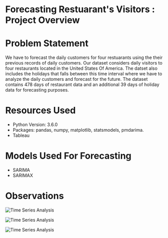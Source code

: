 # Forecasting Restuarant's Visitors : Project Overview

# Problem Statement

We have to forecast the daily customers for four restuarants using the their previous records of daily customers. Our dataset considers daily visitors to four restaurants located in the United States Of America. The datset also includes the holidays that falls between this time interval where we have to analyze the daily customers and forecast for the future. The dataset contains 478 days of restaurant data and an additional 39 days of holiday data for forecasting purposes. 


# Resources Used
- Python Version: 3.6.0
- Packages: pandas, numpy, matplotlib, statsmodels, pmdarima.
- Tableau

# Models Used For Forecasting
- SARIMA
- SARIMAX
                 
# Observations 

![Time Series Analysis](https://github.com/Rahul713713/Forecasting_Restuarant-s_Visitors/blob/master/ETS_decomposition.png "ETS Decomposition")

![Time Series Analysis](https://github.com/Rahul713713/Forecasting_Restuarant-s_Visitors/blob/master/Forecast.png "Forecasting using SARIMAX")

![Time Series Analysis](https://github.com/Rahul713713/Forecasting_Restuarant-s_Visitors/blob/master/Tableau_Forecasting.png "Tableau Forecasting")



